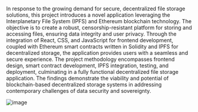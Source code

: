 In response to the growing demand for secure, decentralized file storage solutions, this project introduces a novel application leveraging the Interplanetary File System (IPFS) and Ethereum blockchain technology. The objective is to create a robust, censorship-resistant platform for storing and accessing files, ensuring data integrity and user privacy. Through the integration of React, CSS, and JavaScript for frontend development, coupled with Ethereum smart contracts written in Solidity and IPFS for decentralized storage, the application provides users with a seamless and secure experience. The project methodology encompasses frontend design, smart contract development, IPFS integration, testing, and deployment, culminating in a fully functional decentralized file storage application. The findings demonstrate the viability and potential of blockchain-based decentralized storage systems in addressing contemporary challenges of data security and sovereignty.



![image](https://github.com/rdx-a/File-Storage-Dapp/assets/83424162/422a7963-4870-4beb-91c7-d0b7d3dc7f24)
